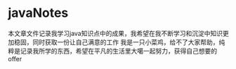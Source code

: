 # javaNotes
  本文章文件记录我学习java知识点中的成果，我希望在我不断学习和沉淀中知识更加稳固，同时获取一份让自己满意的工作
  我是一只小菜鸡，给不了大家帮助，纯粹是记录我所学的东西，希望在平凡的生活里大噶一起努力，获得自己想要的offer
  
  
